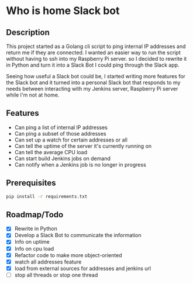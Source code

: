 # Who is home Slack bot

## Description
This project started as a Golang cli script to ping internal IP addresses and return me if they are connected. I wanted an easier way to run the script without having to ssh into my Raspberry Pi server. so I decided to rewrite it in Python and turn it into a Slack Bot I could ping through the Slack app. 

Seeing how useful a Slack bot could be, I started writing more features for the Slack bot and it turned into a personal Slack bot that responds to my needs between interacting with my Jenkins server, Raspberry Pi server while I'm not at home.  

## Features
*  Can ping a list of internal IP addresses
*  Can ping a subset of those addresses
*  Can set up a watch for certain addresses or all
*  Can tell the uptime of the server it's currently running on
*  Can tell the average CPU load
*  Can start build Jenkins jobs on demand
*  Can notify when a Jenkins job is no longer in progress

## Prerequisites
````bash
pip install -r requirements.txt
````

## Roadmap/Todo

* [x]  Rewrite in Python
* [x]  Develop a Slack Bot to communicate the information
* [x]  Info on uptime
* [x]  Info on cpu load
* [x]  Refactor code to make more object-oriented
* [x]  watch all addresses feature
* [x]  load from external sources for addresses and jenkins url
* [ ]  stop all threads or stop one thread